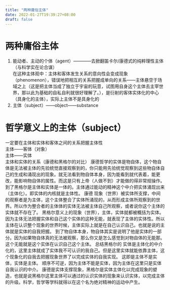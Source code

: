 ```yaml
---
title: "两种庸俗主体"
date: 2022-01-27T19:39:27+08:00
draft: false
---
```

# 两种庸俗主体  

1. 能动者、主动的个体（agent）————去掀翻笛卡尔/康德式的纯粹理性主体 （与科学实在论合谋）<br>
在这种主体观中：主体和客体发生关系的意向性会变成现象（phenomenon），错误地把相互的关系把握成单向的关系——主体悬空于场域之上（这是把主体当成了独立于宇宙的玩意，试图用自身这个主体去主宰世界，那以此为基础的自私自利就很好理解了。），是衍射的客体实体化的中心（具身化的主体），实际上主体不是具身化的
2. 主体（subject）——object——substance

# 哲学意义上的主体（subject）
一定要在主体和实体和客体之间的关系把握主体性<br>
主体——客体（对象）<br>
主体——实体<br>
主体和实体的关系（康德和黑格尔的对比）
康德哲学的实体是物自体，这个物自体是无法被主体的先验统觉直接观察到的，你只能用先验统觉观察到这些物自体自己的生成和涌现出的现象。就无法看到物自体本身，因为能看到就代表着，能更改，能影响物自体的属性。而这是只有上帝（人做不到）才能做的得非常规操作。
到了黑格尔是主体和实体是一体的。主体通过能动的精神这个中介把实体涌现出来（主体化）。即实体的内核就是主体性。
康德 现象（世界）被实体所支撑，中间的观察者是为主体，这个主体整合了实体所涌现的，从而形成主体所观察到的世界。所以作为整合者的主体体的实体无法被主体自己所观察，或者说你这个主体的实体就不存在了。
黑格尔意义上的现象（世界），主体，实体就都被概括为实体。因为主体无法把握实体和自己这个实体的这种无能，就表现了主体的实体性。所以主体在认识整个现象的世界时候，主体实际上就是在自己认识自己。也就是说的主体就是实体的自我把握。
到了物自体本身，物自体其实是说明了他是实体的一部分。因为如果物自体真的无法被观察，那么你又是怎么感觉到对物自体的无能那。这个无能就是这个实体在认识自己这个主体。
总结黑格尔的  实体是主体化的中介化的，这里主体就成了实体我不可认识的我自己。但是这里实体就能依靠主体，这个现象化的自我去把握现象世界了以完成实体的自我实现。
这即是主体不是实体，实体是主体。
顺序不可逆，因为主体不能是实体，因为主体在这里只是实体自我认识的中介。
康德是实体支撑现象，黑格尔是实体主体化以完成现象的塑造，也就是说黑格尔这里主体可以通过的认识实体的现象来认识实体，以完成主体的升级。科学，哲学等学科就得以在这个名为绝对精神的运动中产生。
